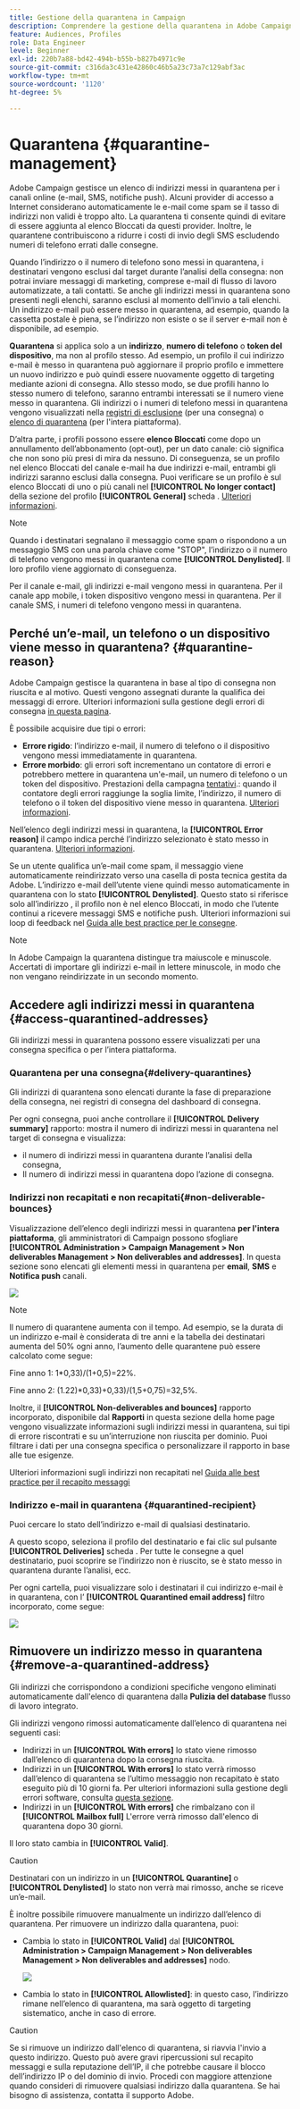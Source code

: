 ```yaml
---
title: Gestione della quarantena in Campaign
description: Comprendere la gestione della quarantena in Adobe Campaign
feature: Audiences, Profiles
role: Data Engineer
level: Beginner
exl-id: 220b7a88-bd42-494b-b55b-b827b4971c9e
source-git-commit: c316da3c431e42860c46b5a23c73a7c129abf3ac
workflow-type: tm+mt
source-wordcount: '1120'
ht-degree: 5%

---
```


# Quarantena {#quarantine-management}

Adobe Campaign gestisce un elenco di indirizzi messi in quarantena per i canali online (e-mail, SMS, notifiche push). Alcuni provider di accesso a Internet considerano automaticamente le e-mail come spam se il tasso di indirizzi non validi è troppo alto. La quarantena ti consente quindi di evitare di essere aggiunta al elenco Bloccati da questi provider. Inoltre, le quarantene contribuiscono a ridurre i costi di invio degli SMS escludendo numeri di telefono errati dalle consegne.

Quando l’indirizzo o il numero di telefono sono messi in quarantena, i destinatari vengono esclusi dal target durante l’analisi della consegna: non potrai inviare messaggi di marketing, comprese e-mail di flusso di lavoro automatizzate, a tali contatti. Se anche gli indirizzi messi in quarantena sono presenti negli elenchi, saranno esclusi al momento dell’invio a tali elenchi. Un indirizzo e-mail può essere messo in quarantena, ad esempio, quando la cassetta postale è piena, se l’indirizzo non esiste o se il server e-mail non è disponibile, ad esempio.

<!--For more on best practices to secure and optimize your deliveries, refer to [this page](delivery-best-practices.md).-->

**Quarantena** si applica solo a un **indirizzo**, **numero di telefono** o **token del dispositivo**, ma non al profilo stesso. Ad esempio, un profilo il cui indirizzo e-mail è messo in quarantena può aggiornare il proprio profilo e immettere un nuovo indirizzo e può quindi essere nuovamente oggetto di targeting mediante azioni di consegna. Allo stesso modo, se due profili hanno lo stesso numero di telefono, saranno entrambi interessati se il numero viene messo in quarantena. Gli indirizzi o i numeri di telefono messi in quarantena vengono visualizzati nella [registri di esclusione](#delivery-quarantines) (per una consegna) o [elenco di quarantena](#non-deliverable-bounces) (per l&#39;intera piattaforma).

D’altra parte, i profili possono essere **elenco Bloccati** come dopo un annullamento dell’abbonamento (opt-out), per un dato canale: ciò significa che non sono più presi di mira da nessuno. Di conseguenza, se un profilo nel elenco Bloccati del canale e-mail ha due indirizzi e-mail, entrambi gli indirizzi saranno esclusi dalla consegna. Puoi verificare se un profilo è sul elenco Bloccati di uno o più canali nel **[!UICONTROL No longer contact]** della sezione del profilo **[!UICONTROL General]** scheda . [Ulteriori informazioni](../audiences/view-profiles.md).

>[!NOTE]
>
>Quando i destinatari segnalano il messaggio come spam o rispondono a un messaggio SMS con una parola chiave come &quot;STOP&quot;, l’indirizzo o il numero di telefono vengono messi in quarantena come **[!UICONTROL Denylisted]**. Il loro profilo viene aggiornato di conseguenza.
>
> Per il canale e-mail, gli indirizzi e-mail vengono messi in quarantena. Per il canale app mobile, i token dispositivo vengono messi in quarantena. Per il canale SMS, i numeri di telefono vengono messi in quarantena.

## Perché un’e-mail, un telefono o un dispositivo viene messo in quarantena? {#quarantine-reason}

Adobe Campaign gestisce la quarantena in base al tipo di consegna non riuscita e al motivo. Questi vengono assegnati durante la qualifica dei messaggi di errore. Ulteriori informazioni sulla gestione degli errori di consegna [in questa pagina](delivery-failures.md).

È possibile acquisire due tipi o errori:

* **Errore rigido**: l’indirizzo e-mail, il numero di telefono o il dispositivo vengono messi immediatamente in quarantena.
* **Errore morbido**: gli errori soft incrementano un contatore di errori e potrebbero mettere in quarantena un&#39;e-mail, un numero di telefono o un token del dispositivo. Prestazioni della campagna [tentativi](delivery-failures.md#retries).: quando il contatore degli errori raggiunge la soglia limite, l’indirizzo, il numero di telefono o il token del dispositivo viene messo in quarantena. [Ulteriori informazioni](delivery-failures.md#retries).


Nell’elenco degli indirizzi messi in quarantena, la **[!UICONTROL Error reason]** il campo indica perché l’indirizzo selezionato è stato messo in quarantena. [Ulteriori informazioni](#identifying-quarantined-addresses-for-the-entire-platform).


Se un utente qualifica un’e-mail come spam, il messaggio viene automaticamente reindirizzato verso una casella di posta tecnica gestita da Adobe. L’indirizzo e-mail dell’utente viene quindi messo automaticamente in quarantena con lo stato **[!UICONTROL Denylisted]**. Questo stato si riferisce solo all’indirizzo , il profilo non è nel elenco Bloccati, in modo che l’utente continui a ricevere messaggi SMS e notifiche push. Ulteriori informazioni sui loop di feedback nel [Guida alle best practice per le consegne](https://experienceleague.adobe.com/docs/deliverability-learn/deliverability-best-practice-guide/transition-process/infrastructure.html#feedback-loops).

>[!NOTE]
>
>In Adobe Campaign la quarantena distingue tra maiuscole e minuscole. Accertati di importare gli indirizzi e-mail in lettere minuscole, in modo che non vengano reindirizzate in un secondo momento.

## Accedere agli indirizzi messi in quarantena {#access-quarantined-addresses}

Gli indirizzi messi in quarantena possono essere visualizzati per una consegna specifica o per l’intera piattaforma.

### Quarantena per una consegna{#delivery-quarantines}

Gli indirizzi di quarantena sono elencati durante la fase di preparazione della consegna, nei registri di consegna del dashboard di consegna.

Per ogni consegna, puoi anche controllare il **[!UICONTROL Delivery summary]** rapporto: mostra il numero di indirizzi messi in quarantena nel target di consegna e visualizza:

* il numero di indirizzi messi in quarantena durante l’analisi della consegna,
* Il numero di indirizzi messi in quarantena dopo l’azione di consegna.

### Indirizzi non recapitati e non recapitati{#non-deliverable-bounces}

Visualizzazione dell’elenco degli indirizzi messi in quarantena **per l&#39;intera piattaforma**, gli amministratori di Campaign possono sfogliare  **[!UICONTROL Administration > Campaign Management > Non deliverables Management > Non deliverables and addresses]**. In questa sezione sono elencati gli elementi messi in quarantena per **email**, **SMS** e **Notifica push** canali.

![](assets/tech-quarantine.png)

>[!NOTE]
>
>Il numero di quarantene aumenta con il tempo. Ad esempio, se la durata di un indirizzo e-mail è considerata di tre anni e la tabella dei destinatari aumenta del 50% ogni anno, l’aumento delle quarantene può essere calcolato come segue:
>
>Fine anno 1: 1&#42;0,33)/(1+0,5)=22%.
>
>Fine anno 2: (1.22)&#42;0,33)+0,33)/(1,5+0,75)=32,5%.

Inoltre, il **[!UICONTROL Non-deliverables and bounces]** rapporto incorporato, disponibile dal **Rapporti** in questa sezione della home page vengono visualizzate informazioni sugli indirizzi messi in quarantena, sui tipi di errore riscontrati e su un’interruzione non riuscita per dominio. Puoi filtrare i dati per una consegna specifica o personalizzare il rapporto in base alle tue esigenze.

Ulteriori informazioni sugli indirizzi non recapitati nel [Guida alle best practice per il recapito messaggi](https://experienceleague.adobe.com/docs/deliverability-learn/deliverability-best-practice-guide/metrics-for-deliverability/bounces.html)

### Indirizzo e-mail in quarantena {#quarantined-recipient}

Puoi cercare lo stato dell’indirizzo e-mail di qualsiasi destinatario.

A questo scopo, seleziona il profilo del destinatario e fai clic sul pulsante **[!UICONTROL Deliveries]** scheda . Per tutte le consegne a quel destinatario, puoi scoprire se l’indirizzo non è riuscito, se è stato messo in quarantena durante l’analisi, ecc.

Per ogni cartella, puoi visualizzare solo i destinatari il cui indirizzo e-mail è in quarantena, con l’ **[!UICONTROL Quarantined email address]** filtro incorporato, come segue:

![](assets/quarantine-filter.png)


## Rimuovere un indirizzo messo in quarantena {#remove-a-quarantined-address}

Gli indirizzi che corrispondono a condizioni specifiche vengono eliminati automaticamente dall&#39;elenco di quarantena dalla **Pulizia del database** flusso di lavoro integrato.

Gli indirizzi vengono rimossi automaticamente dall’elenco di quarantena nei seguenti casi:

* Indirizzi in un **[!UICONTROL With errors]** lo stato viene rimosso dall’elenco di quarantena dopo la consegna riuscita.
* Indirizzi in un **[!UICONTROL With errors]** lo stato verrà rimosso dall’elenco di quarantena se l’ultimo messaggio non recapitato è stato eseguito più di 10 giorni fa. Per ulteriori informazioni sulla gestione degli errori software, consulta [questa sezione](#soft-error-management).
* Indirizzi in un **[!UICONTROL With errors]** che rimbalzano con il **[!UICONTROL Mailbox full]** L&#39;errore verrà rimosso dall&#39;elenco di quarantena dopo 30 giorni.

Il loro stato cambia in **[!UICONTROL Valid]**.

>[!CAUTION]
>
>Destinatari con un indirizzo in un **[!UICONTROL Quarantine]** o **[!UICONTROL Denylisted]** lo stato non verrà mai rimosso, anche se riceve un’e-mail.

È inoltre possibile rimuovere manualmente un indirizzo dall’elenco di quarantena. Per rimuovere un indirizzo dalla quarantena, puoi:

* Cambia lo stato in **[!UICONTROL Valid]** dal **[!UICONTROL Administration > Campaign Management > Non deliverables Management > Non deliverables and addresses]** nodo.

   ![](assets/tech-quarantine-status.png)

* Cambia lo stato in **[!UICONTROL Allowlisted]**: in questo caso, l’indirizzo rimane nell’elenco di quarantena, ma sarà oggetto di targeting sistematico, anche in caso di errore.

>[!CAUTION]
>
>Se si rimuove un indirizzo dall&#39;elenco di quarantena, si riavvia l&#39;invio a questo indirizzo. Questo può avere gravi ripercussioni sul recapito messaggi e sulla reputazione dell’IP, il che potrebbe causare il blocco dell’indirizzo IP o del dominio di invio. Procedi con maggiore attenzione quando consideri di rimuovere qualsiasi indirizzo dalla quarantena. Se hai bisogno di assistenza, contatta il supporto Adobe.
